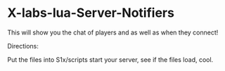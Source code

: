 # X-labs-lua-Server-Notifiers
This will show you the chat of players and as well as when they connect!

Directions:

Put the files into S1x/scripts
start your server, see if the files load, cool.
